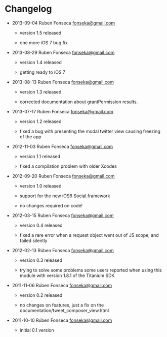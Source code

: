 # Changelog

- 2013-09-04 Ruben Fonseca <fonseka@gmail.com>

    * version 1.5 released

    * one more iOS 7 bug fix

- 2013-08-29 Ruben Fonseca <fonseka@gmail.com>

    * version 1.4 released

    * getting ready to iOS 7

- 2013-08-13 Ruben Fonseca <fonseka@gmail.com>

    * version 1.3 released

    * corrected documentation about grantPermission results.

- 2013-07-17 Ruben Fonseca <fonseka@gmail.com>

    * version 1.2 released

    * fixed a bug with presenting the modal twitter view causing freezing of the app

- 2012-11-03 Ruben Fonseca <fonseka@gmail.com>

    * version 1.1 released

    * fixed a compilation problem with older Xcodes

- 2012-09-20 Ruben Fonseca <fonseka@gmail.com>

    * version 1.0 released

    * support for the new iOS6 Social.framework

    * no changes required on code!

- 2012-03-15 Ruben Fonseca <fonseka@gmail.com>

    * version 0.4 released

    * fixed a rare error when a request object went out of JS scope, and failed silently

- 2012-02-13 Rúben Fonseca <fonseka@gmail.com>

    * version 0.3 released

    * trying to solve some problems some users reported when using this module
      with version 1.8.1 of the Titanium SDK

- 2011-11-06 Rúben Fonseca <fonseka@gmail.com>

    * version 0.2 released
    
    * no changes on features, just a fix on the documentation/tweet_composer_view.html

- 2011-10-10 Rúben Fonseca <fonseka@gmail.com>

    * initial 0.1 version
